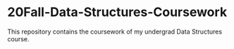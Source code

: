 # 20Fall-Data-Structures-Coursework
This repository contains the coursework of my undergrad Data Structures course.

